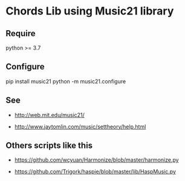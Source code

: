 # Chords Lib using Music21 library

## Require

python >= 3.7

## Configure

pip install music21
python -m music21.configure

## See

* http://web.mit.edu/music21/

* http://www.jaytomlin.com/music/settheory/help.html


## Others scripts like this

* https://github.com/wcyuan/Harmonize/blob/master/harmonize.py

* https://github.com/Trigork/haspie/blob/master/lib/HaspMusic.py
